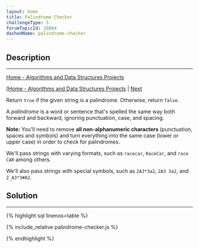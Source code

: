 ```yaml
---
layout: home 
title: Palindrome Checker
challengeType: 5
forumTopicId: 16004
dashedName: palindrome-checker
---
```


<div class="row">
<div class="columnStmt" markdown="1">

## Description
------

[Home - Algorithms and Data Structures Projects](./README.md)

[[Home - Algorithms and Data Structures Projects](./README.md)  | [Next](./roman-numeral-converter.md) 

Return `true` if the given string is a palindrome. Otherwise, return `false`.

A <dfn>palindrome</dfn> is a word or sentence that's spelled the same way both forward and backward, ignoring punctuation, case, and spacing.

**Note:** You'll need to remove **all non-alphanumeric characters** (punctuation, spaces and symbols) and turn everything into the same case (lower or upper case) in order to check for palindromes.

We'll pass strings with varying formats, such as `racecar`, `RaceCar`, and `race CAR` among others.

We'll also pass strings with special symbols, such as `2A3*3a2`, `2A3 3a2`, and `2_A3*3#A2`.

</div>
<div class="columnSol" markdown="1">

## Solution
------

{% highlight sql linenos=table %}

{% include_relative palindrome-checker.js %}

{% endhighlight %}

</div>
</div>

